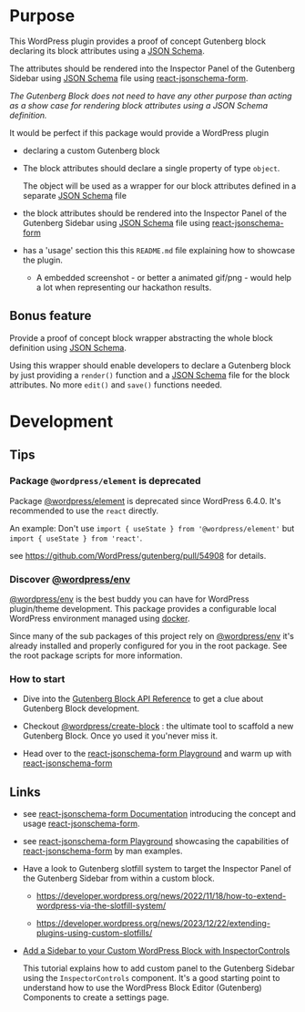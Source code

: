 # Purpose

This WordPress plugin provides a proof of concept Gutenberg block declaring its block attributes using a [JSON Schema](https://rjsf-team.github.io/react-jsonschema-form/).

The attributes should be rendered into the Inspector Panel of the Gutenberg Sidebar using [JSON Schema](https://rjsf-team.github.io/react-jsonschema-form/) file using [react-jsonschema-form](https://github.com/rjsf-team/react-jsonschema-form).

_The Gutenberg Block  does not need to have any other purpose than acting as a show case for rendering block attributes using a JSON Schema definition._

It would be perfect if this package would provide a WordPress plugin

- declaring a custom Gutenberg block

- The block attributes should declare a single property of type `object`.

  The object will be used as a wrapper for our block attributes defined in a separate [JSON Schema](https://rjsf-team.github.io/react-jsonschema-form/) file

- the block attributes should be rendered into the Inspector Panel of the Gutenberg Sidebar using [JSON Schema](https://rjsf-team.github.io/react-jsonschema-form/) file using [react-jsonschema-form](https://rjsf-team.github.io/react-jsonschema-form/)

- has a 'usage' section this this `README.md` file explaining how to showcase the plugin.

  - A embedded screenshot - or better a animated gif/png - would help a lot when representing our hackathon results.

## Bonus feature

Provide a proof of concept block wrapper abstracting the whole block definition using [JSON Schema](https://rjsf-team.github.io/react-jsonschema-form/).

Using this wrapper should enable developers to declare a Gutenberg block by just providing a `render()` function and a [JSON Schema](https://rjsf-team.github.io/react-jsonschema-form/) file for the block attributes. No more `edit()` and `save()` functions needed.

# Development

## Tips

### Package `@wordpress/element` is deprecated

Package [@wordpress/element](https://developer.wordpress.org/block-editor/reference-guides/packages/packages-element/) is deprecated since WordPress 6.4.0. It's recommended to use the `react` directly.

An example: Don't use `import { useState } from '@wordpress/element'` but `import { useState } from 'react'`.

see https://github.com/WordPress/gutenberg/pull/54908 for details.

### Discover [@wordpress/env](https://developer.wordpress.org/block-editor/reference-guides/packages/packages-env/)

[@wordpress/env](https://developer.wordpress.org/block-editor/reference-guides/packages/packages-env/) is the best buddy you can have for WordPress plugin/theme development. This package provides a configurable local WordPress environment managed using [docker](https://docker.io).

Since many of the sub packages of this project rely on [@wordpress/env](https://developer.wordpress.org/block-editor/reference-guides/packages/packages-env/) it's already installed and properly configured for you in the root package. See the root package scripts for more information.

### How to start

* Dive into the [Gutenberg Block API Reference](https://developer.wordpress.org/block-editor/reference-guides/block-api/) to get a clue about Gutenberg Block development.

- Checkout [@wordpress/create-block](https://developer.wordpress.org/block-editor/reference-guides/packages/packages-create-block/) : the ultimate tool to scaffold a new Gutenberg Block. Once yo used it you'never miss it.

* Head over to the [react-jsonschema-form Playground](https://rjsf-team.github.io/react-jsonschema-form/) and warm up with [react-jsonschema-form](https://rjsf-team.github.io/react-jsonschema-form/)

## Links

- see [react-jsonschema-form Documentation](https://rjsf-team.github.io/react-jsonschema-form/docs/) introducing the concept and usage  [react-jsonschema-form](https://github.com/rjsf-team/react-jsonschema-form).

- see [react-jsonschema-form Playground](https://rjsf-team.github.io/react-jsonschema-form/) showcasing the capabilities of [react-jsonschema-form](https://github.com/rjsf-team/react-jsonschema-form) by man examples.

- Have a look to Gutenberg slotfill system to target the Inspector Panel of the Gutenberg Sidebar from within a custom block.

  - https://developer.wordpress.org/news/2022/11/18/how-to-extend-wordpress-via-the-slotfill-system/

  - https://developer.wordpress.org/news/2023/12/22/extending-plugins-using-custom-slotfills/

- [Add a Sidebar to your Custom WordPress Block with InspectorControls](https://wholesomecode.net/add-sidebar-to-your-custom-wordpress-block-with-inspectorcontrols/)

  This tutorial explains how to add custom panel to the Gutenberg Sidebar using the `InspectorControls` component. It's a good starting point to understand how to use the WordPress Block Editor (Gutenberg) Components to create a settings page.
